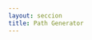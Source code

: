 ```yaml
---
layout: seccion
title: Path Generator
---
```


<div>
    <style>
        .feature {
            fill: #6F3C1F;
        }

        .background {
            fill: #C7E4FF;
        }

        .graticule {
            fill-opacity: 0;
            stroke: #fff;
        }
    </style>
</div>

### Madagascar

<div class="runnable" id="code-d01">
var madagascarFeature;

d3.json('/src/data/countries.geojson', function(error, data) {

    if (error) { console.error(error); }

    madagascarFeature = data.features.filter(function(d) {
        return d.properties.sov_a3 === 'MDG';
    }).pop();
});
</div>
<script>codeBlock().editor('#code-d01').init();</script>

<div class="runnable" id="code-d02">
var width  = 600,
    height = 300;

var projection = d3.geo.equirectangular()
    .scale(width / (2 * Math.PI))
    .translate([width / 2, height / 2]);

var pathGenerator = d3.geo.path().projection(projection);

var div = d3.select('#ejemplo-d01'),
    svg = div.selectAll('svg').data([madagascarFeature]);

svg.enter().append('svg');

svg.attr('width', width).attr('height', height);

svg.exit().remove();

var pathMadagascar = svg.selectAll('path.mdg').data([madagascarFeature]);

pathMadagascar.enter().append('path')
    .classed('mdg', true);

pathMadagascar
    .attr('d', pathGenerator);

pathMadagascar.exit().remove();

</div>
<script>codeBlock().editor('#code-d02').init();</script>


<div class="ejemplo">
    <div id="ejemplo-d01"></div>
</div>

#### Centrado automático

<div class="runnable" id="code-d03">
var width  = 600,
    height = 300;

var geoCentroid = d3.geo.centroid(madagascarFeature);

var projection = d3.geo.equirectangular()
    .scale(5 * width / (2 * Math.PI))
    .translate([width / 2, height / 2])
    .center(geoCentroid);

var pathGenerator = d3.geo.path().projection(projection);

var div = d3.select('#ejemplo-d02'),
    svg = div.selectAll('svg').data([madagascarFeature]);

svg.enter().append('svg');

svg.attr('width', width).attr('height', height);

svg.exit().remove();

var pathMadagascar = svg.selectAll('path.mdg').data([madagascarFeature]);

pathMadagascar.enter().append('path')
    .classed('mdg', true);

pathMadagascar
    .attr('d', pathGenerator);

pathMadagascar.exit().remove();

</div>
<script>codeBlock().editor('#code-d03').init();</script>

<div class="ejemplo">
    <div id="ejemplo-d02"></div>
</div>

